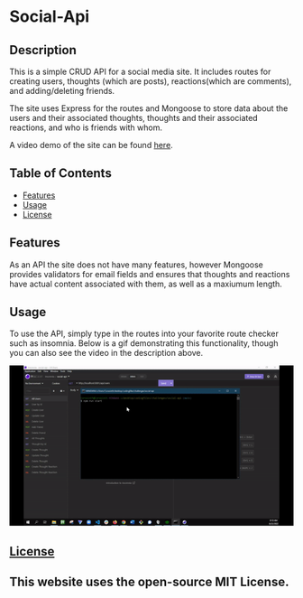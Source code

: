 # Social-Api

## Description 

This is a simple CRUD API for a social media site. It includes routes for creating users, thoughts (which are posts), reactions(which are comments), and adding/deleting friends.

The site uses Express for the routes and Mongoose to store data about the users and their associated thoughts, thoughts and their associated reactions, and who is friends with whom. 

A video demo of the site can be found [here](https://drive.google.com/file/d/13DSb6uUT4b62LCyLpue5JgxIBEpDcYTU/view).

## Table of Contents

* [Features](#features)
* [Usage](#usage)
* [License](#license)

## Features 

As an API the site does not have many features, however Mongoose provides validators for email fields and ensures that thoughts and reactions have actual content associated with them, as well as a maxiumum length.

## Usage 

To use the API, simply type in the routes into your favorite route checker such as insomnia. Below is a gif demonstrating this functionality, though you can also see the video in the description above.

![demo gif](./assets/images/demo-gif.gif)

## [License](./LICENSE)
This website uses the open-source MIT License.
--- 
